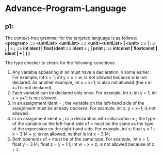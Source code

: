# Advance-Program-Language

## p1:

The context-free grammar for the targeted language is as follows: 
  **\<program> ::= \<unitList>
  \<unitList> ::= \<unit>\<unitList> | \<unit>
  <unit> ::= <decl> | <stmt>
  <decl> ::= <varDecl> ; | <varDecl> = <expr> ;
  <varDecl> ::= int ident | float ident
  <stmt> ::= ident = <expr> ; | print <expr> ;
  <expr> ::= intconst | floatconst | ident | <expr> + <expr> | ( <expr> )**
  
The type checker to check for the following conditions:
  1) Any variable appearing in an <expr> must have a declaration in some earlier <decl>. For example, int x = 1; int y = x + w; is not allowed because w is not declared. As another example, int x = x+1; is also not allowed (the x in x+1 is not declared).
  2) Each variable can be declared only once. For example, int x; int y = 1; int x = y+1; is not allowed.
  3) In an assignment ident = <expr> ; the variable on the left-hand side of the assignment must be already declared. For example, int x; y = x+1; is not allowed.
  4) In an assignment ident = <expr> ; or a declaration with initialization <varDecl> = <expr> ; the type of the variable on the left-hand side of = must be the same as the type of the expression on the right-hand side. For example, int x; float y = 1.; x = 3.14 + y; is not allowed; neither is int x = 3.14;
  5) Both operands of + must be of the same type. For example, int x = 1; float y = 3.14; float z = y + 1.1; int w = x + z; is not allowed because of x + z.
